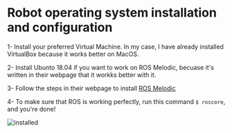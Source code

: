 # Robot operating system installation and configuration
  
  
1- Install your preferred Virtual Machine. In my case, I have already installed VirtualBox because it works better on MacOS.

2- Install Ubunto 18.04 if you want to work on ROS Melodic, becuase it's written in their webpage that it workks better with it. 

3- Follow the steps in their webpage to install [ROS Melodic](http://wiki.ros.org/melodic/Installation/Ubuntu)

4- To make sure that ROS is working perfectly, run this command `$ roscore`, and you're done!  

![installed](https://user-images.githubusercontent.com/53378171/123525831-4c870b80-d6dc-11eb-85fd-a095b1203ebf.png)
